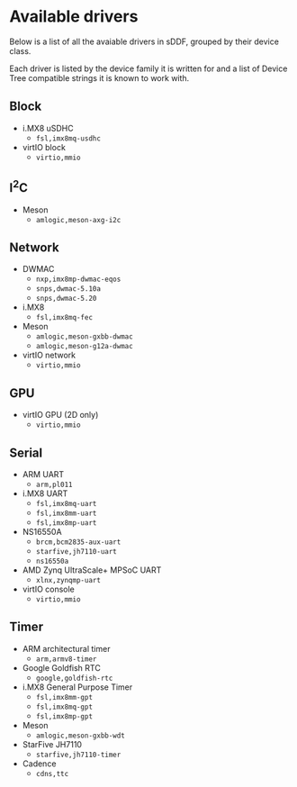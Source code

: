 <!--
    Copyright 2025, UNSW

    SPDX-License-Identifier: BSD-2-Clause
-->

# Available drivers

Below is a list of all the avaiable drivers in sDDF, grouped by
their device class.

Each driver is listed by the device family it is written for
and a list of Device Tree compatible strings it is known to work with.

## Block

* i.MX8 uSDHC
    * `fsl,imx8mq-usdhc`
* virtIO block
    * `virtio,mmio`

## I<sup>2</sup>C

* Meson
    * `amlogic,meson-axg-i2c`

## Network

* DWMAC
    * `nxp,imx8mp-dwmac-eqos`
    * `snps,dwmac-5.10a`
    * `snps,dwmac-5.20`
* i.MX8
    * `fsl,imx8mq-fec`
* Meson
    * `amlogic,meson-gxbb-dwmac`
    * `amlogic,meson-g12a-dwmac`
* virtIO network
    * `virtio,mmio`

## GPU

* virtIO GPU (2D only)
    * `virtio,mmio`

## Serial

* ARM UART
    * `arm,pl011`
* i.MX8 UART
    * `fsl,imx8mq-uart`
    * `fsl,imx8mm-uart`
    * `fsl,imx8mp-uart`
* NS16550A
    * `brcm,bcm2835-aux-uart`
    * `starfive,jh7110-uart`
    * `ns16550a`
* AMD Zynq UltraScale+ MPSoC UART
    * `xlnx,zynqmp-uart`
* virtIO console
    * `virtio,mmio`

## Timer

* ARM architectural timer
    * `arm,armv8-timer`
* Google Goldfish RTC
    * `google,goldfish-rtc`
* i.MX8 General Purpose Timer
    * `fsl,imx8mm-gpt`
    * `fsl,imx8mq-gpt`
    * `fsl,imx8mp-gpt`
* Meson
    * `amlogic,meson-gxbb-wdt`
* StarFive JH7110
    * `starfive,jh7110-timer`
* Cadence
    * `cdns,ttc`
